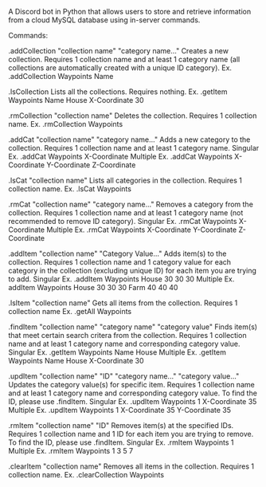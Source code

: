 A Discord bot in Python that allows users to store and retrieve information from a cloud MySQL database using in-server commands.

Commands:

.addCollection "collection name" "category name..."
Creates a new collection. Requires 1 collection name and at least 1 category name (all collections are automatically created with a unique ID category).
Ex. .addCollection Waypoints Name

.lsCollection
Lists all the collections. Requires nothing.
Ex. .getItem Waypoints Name House X-Coordinate 30

.rmCollection "collection name"
Deletes the collection. Requires 1 collection name.
Ex. .rmCollection Waypoints

.addCat "collection name" "category name..."
Adds a new category to the collection. Requires 1 collection name and at least 1 category name.
Singular Ex. .addCat Waypoints X-Coordinate
Multiple Ex. .addCat Waypoints X-Coordinate Y-Coordinate Z-Coordinate

.lsCat "collection name"
Lists all categories in the collection. Requires 1 collection name.
Ex. .lsCat Waypoints

.rmCat "collection name" "category name..."
Removes a category from the collection. Requires 1 collection name and at least 1 category name (not recommended to remove ID category).
Singular Ex. .rmCat Waypoints X-Coordinate
Multiple Ex. .rmCat Waypoints X-Coordinate Y-Coordinate Z-Coordinate

.addItem "collection name" "Category Value..."
Adds item(s) to the collection. Requires 1 collection name and 1 category value for each category in the collection (excluding unique ID) for each item you are trying to add.
Singular Ex. .addItem Waypoints House 30 30 30
Multiple Ex. addItem Waypoints House 30 30 30 Farm 40 40 40

.lsItem "collection name"
Gets all items from the collection. Requires 1 collection name
Ex. .getAll Waypoints

.findItem "collection name" "category name" "category value"
Finds item(s) that meet certain search critera from the collection. Requires 1 collection name and at least 1 category name and corresponding category value.
Singular Ex. .getItem Waypoints Name House
Multiple Ex. .getItem Waypoints Name House X-Coordinate 30

.updItem "collection name" "ID" "category name..." "category value..."
Updates the category value(s) for specific item. Requires 1 collection name and at least 1 category name and corresponding category value. To find the ID, please use .findItem.
Singular Ex. .updItem Waypoints 1 X-Coordinate 35
Multiple Ex. .updItem Waypoints 1 X-Coordinate 35 Y-Coordinate 35

.rmItem "collection name" "ID"
Removes item(s) at the specified IDs. Requires 1 collection name and 1 ID for each item you are trying to remove. To find the ID, please use .findItem.
Singular Ex. .rmItem Waypoints 1
Multiple Ex. .rmItem Waypoints 1 3 5 7

.clearItem "collection name"
Removes all items in the collection. Requires 1 collection name.
Ex. .clearCollection Waypoints
